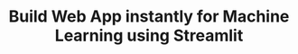---
title: 'Build Web App instantly for Machine Learning using Streamlit'
acronym: STREAMLIT
type: GL - Tier 3
webpage: 'https://www.analyticsvidhya.com/blog/2021/06/build-web-app-instantly-for-machine-learning-using-streamlit/'
---
